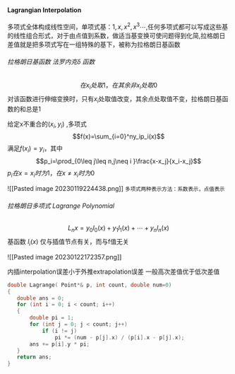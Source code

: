 
#### Lagrangian Interpolation


多项式全体构成线性空间，单项式基：$1,x,x^2,x^3\cdots$,任何多项式都可以写成这些基的线性组合形式，对于由点值到系数，做适当基变换可使问题得到化简,拉格朗日差值就是把多项式写在一组特殊的基下，被称为拉格朗日基函数


###### 拉格朗日基函数 法罗内克$\delta$ 函数
$$在x_i处取1，在其余非x_i处取0$$对该函数进行伸缩变换时，只有$x_i$处取值改变，其余点处取值不变，拉格朗日基函数的和总是1


给定x不重合的$(x_i,y_i)$ ,多项式
$$f(x)=\sum_{i=0}^ny_ip_i(x)$$
满足$f(x_i)=y_i$，其中
$$p_i=\prod_{0\leq j\leq n,j\neq i }\frac{x-x_j}{x_i-x_j}$$
$p_i在x=x_i时为1，在x\neq x_i时为0$

![[Pasted image 20230119224438.png]]
`多项式两种表示方法：系数表示，点值表示`
###### 拉格朗日多项式 Lagrange Polynomial
$$L_nx=y_0l_0(x)+y_1l_1(x)+\cdots +y_nl_n(x)$$
基函数 $l_i(x)$ 
仅与插值节点有关，而与f值无关

![[Pasted image 20230122172357.png]]

内插interpolation误差小于外推extrapolation误差
一般高次差值优于低次差值


 ```c++
double Lagrange( Point*& p, int count, double num=0)
{
	double ans = 0;
	for (int i = 0; i < count; i++)
	{
		double pi = 1;
		for (int j = 0; j < count; j++)
			if (i != j)
				pi *= (num - p[j].x) / (p[i].x - p[j].x);
		ans += p[i].y * pi;
	}
	return ans;
}
```